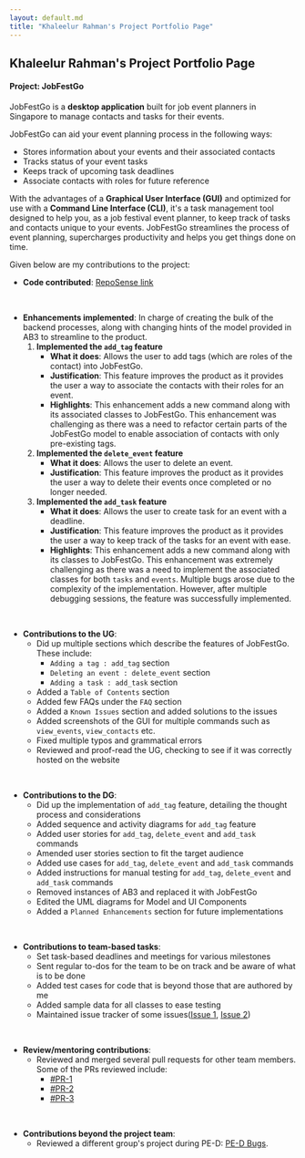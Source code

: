```yaml
---
layout: default.md
title: "Khaleelur Rahman's Project Portfolio Page"
---
```

## Khaleelur Rahman's Project Portfolio Page
#### Project: JobFestGo

JobFestGo is a **desktop application** built for job event planners in Singapore to manage contacts and tasks for their events.

JobFestGo can aid your event planning process in the following ways:
- Stores information about your events and their associated contacts
- Tracks status of your event tasks
- Keeps track of upcoming task deadlines
- Associate contacts with roles for future reference

With the advantages of a **Graphical User Interface (GUI)**
and optimized for use with a **Command Line Interface (CLI)**,
it's a task management tool designed to help you, as a job festival event planner,
to keep track of tasks and contacts unique to your events. JobFestGo streamlines the process of event planning,
supercharges productivity and helps you get things done on time.

Given below are my contributions to the project:
* **Code contributed**: [RepoSense link](https://nus-cs2103-ay2324s1.github.io/tp-dashboard/?search=khaleelur-rahman&breakdown=true)

<br>

* **Enhancements implemented**:
  In charge of creating the bulk of the backend processes, along with changing hints of the model provided in AB3 to streamline to the product.
  1) **Implemented the `add_tag` feature**
     - **What it does**: Allows the user to add tags (which are roles of the contact) into JobFestGo.
     - **Justification**: This feature improves the product as it provides the user a way to associate the contacts with their roles for an event.
     - **Highlights**: This enhancement adds a new command along with its associated classes to JobFestGo. This enhancement was challenging as there was a need to refactor certain parts of the JobFestGo model to enable association of contacts with only pre-existing tags.
  2) **Implemented the `delete_event` feature**
     - **What it does**: Allows the user to delete an event.
     - **Justification**: This feature improves the product as it provides the user a way to delete their events once completed or no longer needed.
  3) **Implemented the `add_task` feature**
     - **What it does**: Allows the user to create task for an event with a deadline.
     - **Justification**: This feature improves the product as it provides the user a way to keep track of the tasks for an event with ease.
     - **Highlights**: This enhancement adds a new command along with its classes to JobFestGo. This enhancement was extremely challenging as there was a need to implement the associated classes for both `tasks` and `events`. Multiple bugs arose due to the complexity of the implementation. However, after multiple debugging sessions, the feature was successfully implemented.

<br>

* **Contributions to the UG**:
  - Did up multiple sections which describe the features of JobFestGo. These include:
    - `Adding a tag : add_tag` section
    - `Deleting an event : delete_event` section
    - `Adding a task : add_task` section
  - Added a `Table of Contents` section
  - Added few FAQs under the `FAQ` section
  - Added a `Known Issues` section and added solutions to the issues
  - Added screenshots of the GUI for multiple commands such as `view_events`, `view_contacts` etc.
  - Fixed multiple typos and grammatical errors
  - Reviewed and proof-read the UG, checking to see if it was correctly hosted on the website

<br>

* **Contributions to the DG**:
  - Did up the implementation of `add_tag` feature, detailing the thought process and considerations
  - Added sequence and activity diagrams for `add_tag` feature
  - Added user stories for `add_tag`, `delete_event` and `add_task` commands
  - Amended user stories section to fit the target audience
  - Added use cases for `add_tag`, `delete_event` and `add_task` commands
  - Added instructions for manual testing for `add_tag`, `delete_event` and `add_task` commands
  - Removed instances of AB3 and replaced it with JobFestGo
  - Edited the UML diagrams for Model and UI Components
  - Added a `Planned Enhancements` section for future implementations

<br>

* **Contributions to team-based tasks**:
  - Set task-based deadlines and meetings for various milestones
  - Sent regular to-dos for the team to be on track and be aware of what is to be done
  - Added test cases for code that is beyond those that are authored by me
  - Added sample data for all classes to ease testing
  - Maintained issue tracker of some issues([Issue 1](https://github.com/AY2324S1-CS2103T-T09-1/tp/issues/119), [Issue 2](https://github.com/AY2324S1-CS2103T-T09-1/tp/issues/117))

<br>

* **Review/mentoring contributions**:
  - Reviewed and merged several pull requests for other team members. Some of the PRs reviewed include:
    - [#PR-1](https://github.com/AY2324S1-CS2103T-T09-1/tp/pull/226)
    - [#PR-2](https://github.com/AY2324S1-CS2103T-T09-1/tp/pull/103)
    - [#PR-3](https://github.com/AY2324S1-CS2103T-T09-1/tp/pull/59)

<br>

* **Contributions beyond the project team**:
  - Reviewed a different group's project during PE-D: [PE-D Bugs](https://github.com/Khaleelur-Rahman/ped/issues).
